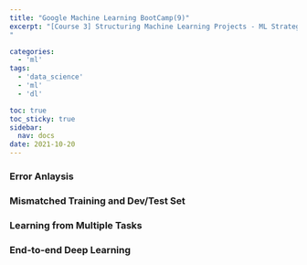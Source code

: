 ```yaml
---
title: "Google Machine Learning BootCamp(9)"
excerpt: "[Course 3] Structuring Machine Learning Projects - ML Strategy (2)
"

categories:
  - 'ml'
tags:
  - 'data_science'
  - 'ml'
  - 'dl'

toc: true
toc_sticky: true
sidebar:
  nav: docs
date: 2021-10-20
---
```


### Error Anlaysis
### Mismatched Training and Dev/Test Set 
### Learning from Multiple Tasks
### End-to-end Deep Learning
